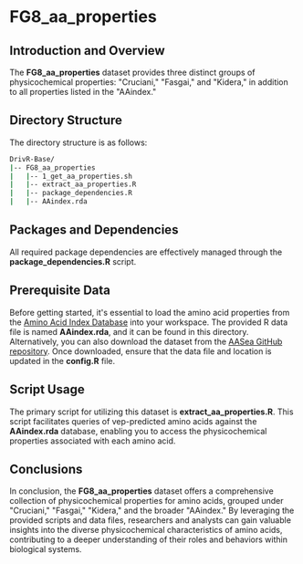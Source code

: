 # FG8_aa_properties

## Introduction and Overview
The **FG8_aa_properties** dataset provides three distinct groups of physicochemical properties: "Cruciani," "Fasgai," and "Kidera," in addition to all properties listed in the "AAindex."

## Directory Structure
The directory structure is as follows:

```bash
DrivR-Base/
|-- FG8_aa_properties
|   |-- 1_get_aa_properties.sh
|   |-- extract_aa_properties.R
|   |-- package_dependencies.R
|   |-- AAindex.rda
```

## Packages and Dependencies
All required package dependencies are effectively managed through the **package_dependencies.R** script.

## Prerequisite Data
Before getting started, it's essential to load the amino acid properties from the [Amino Acid Index Database](https://academic.oup.com/nar/article/28/1/374/2384334) into your workspace. The provided R data file is named **AAindex.rda**, and it can be found in this directory. Alternatively, you can also download the dataset from the [AASea GitHub repository](https://github.com/cran/aaSEA/blob/master/data/AAindex.rda). Once downloaded, ensure that the data file and location is updated in the **config.R** file.

## Script Usage
The primary script for utilizing this dataset is **extract_aa_properties.R**. This script facilitates queries of vep-predicted amino acids against the **AAindex.rda** database, enabling you to access the physicochemical properties associated with each amino acid.

## Conclusions
In conclusion, the **FG8_aa_properties** dataset offers a comprehensive collection of physicochemical properties for amino acids, grouped under "Cruciani," "Fasgai," "Kidera," and the broader "AAindex." By leveraging the provided scripts and data files, researchers and analysts can gain valuable insights into the diverse physicochemical characteristics of amino acids, contributing to a deeper understanding of their roles and behaviors within biological systems.
